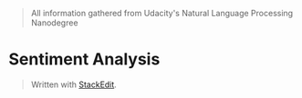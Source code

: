 > All information gathered from Udacity's Natural Language Processing Nanodegree

# Sentiment Analysis


> Written with [StackEdit](https://stackedit.io/).
<!--stackedit_data:
eyJoaXN0b3J5IjpbLTQ5MzcyMjAxOF19
-->